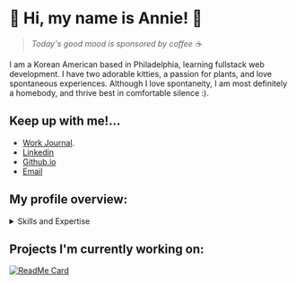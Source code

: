# 🌱 Hi, my name is Annie! 🌱
> *Today's good mood is sponsored by coffee ☕️*

I am a Korean American based in Philadelphia, learning fullstack web development. I have two adorable kitties, a passion for plants, and love spontaneous experiences. Although I love spontaneity, I am most definitely a homebody, and thrive best in comfortable silence :).


Keep up with me!...
---
- [Work Journal](https://gist.github.com/anniejhwang/c44b9fac57481e8843b8dcbd366b6e8d).
- [Linkedin](www.linkedin.com/in/)
- [Github.io](https://anniejhwang.github.io/)
- [Email](anniehwang428@gmail.com)

## My profile overview: 

<details>
<summary>Skills and Expertise</summary>
<br>
1.   Languages
     - Ruby
     - Javascript
     - HTML
     - CSS
     - SQL
  <br>
2.   Frameworks
     - Ruby on Rails
     - React.js
     - Bootstrap
  <br>
3.   Databases/Libraries/Tools
     - Postgres
     - APIs
     - Node/npm
     - Git
     - GitHub
</details>

## Projects I'm currently working on: 

[![ReadMe Card](https://github-readme-stats.vercel.app/api/pin/?username=anniejhwang&repo=PlantCareApp)](https://github.com/anniejhwang/PlantCareApp)
